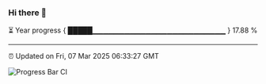 ### Hi there 👋

⏳ Year progress { █████▁▁▁▁▁▁▁▁▁▁▁▁▁▁▁▁▁▁▁▁▁▁▁▁▁ } 17.88 %

---

⏰ Updated on Fri, 07 Mar 2025 06:33:27 GMT

![Progress Bar CI](https://github.com/DhruviPatel157/GitHub-Actions-Demo/workflows/Progress%20Bar%20CI/badge.svg)
